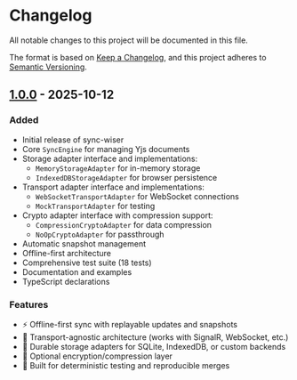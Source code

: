 # Changelog

All notable changes to this project will be documented in this file.

The format is based on [Keep a Changelog](https://keepachangelog.com/en/1.0.0/),
and this project adheres to [Semantic Versioning](https://semver.org/spec/v2.0.0.html).

## [1.0.0] - 2025-10-12

### Added
- Initial release of sync-wiser
- Core `SyncEngine` for managing Yjs documents
- Storage adapter interface and implementations:
  - `MemoryStorageAdapter` for in-memory storage
  - `IndexedDBStorageAdapter` for browser persistence
- Transport adapter interface and implementations:
  - `WebSocketTransportAdapter` for WebSocket connections
  - `MockTransportAdapter` for testing
- Crypto adapter interface with compression support:
  - `CompressionCryptoAdapter` for data compression
  - `NoOpCryptoAdapter` for passthrough
- Automatic snapshot management
- Offline-first architecture
- Comprehensive test suite (18 tests)
- Documentation and examples
- TypeScript declarations

### Features
- ⚡ Offline-first sync with replayable updates and snapshots
- 🔄 Transport-agnostic architecture (works with SignalR, WebSocket, etc.)
- 💾 Durable storage adapters for SQLite, IndexedDB, or custom backends
- 🔐 Optional encryption/compression layer
- 🧪 Built for deterministic testing and reproducible merges

[1.0.0]: https://github.com/carlosharrycrf/sync-wiser/releases/tag/v1.0.0
